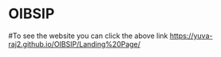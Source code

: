 # OIBSIP

#To see the website you can click the above link
https://yuva-raj2.github.io/OIBSIP/Landing%20Page/
